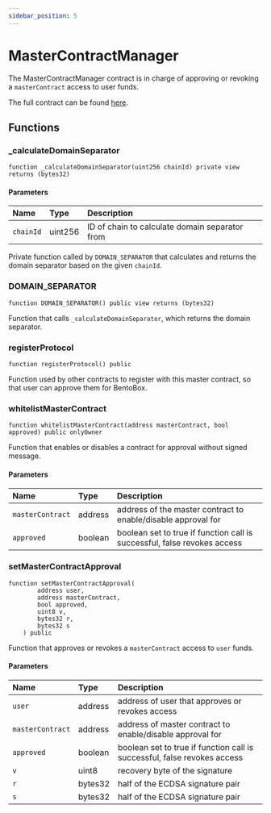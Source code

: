 ```yaml
---
sidebar_position: 5
---
```


# MasterContractManager

The MasterContractManager contract is in charge of approving or revoking a `masterContract` access to user funds.

The full contract can be found [here](https://github.com/sushiswap/sushiswap/blob/master/protocols/bentobox/v1/contracts/MasterContractManager.sol).

## Functions

### \_calculateDomainSeparator

```solidity
function _calculateDomainSeparator(uint256 chainId) private view returns (bytes32)
```

#### Parameters

| Name      | Type    | Description                                    |
| :-------- | :------ | :--------------------------------------------- |
| `chainId` | uint256 | ID of chain to calculate domain separator from |

Private function called by `DOMAIN_SEPARATOR` that calculates and returns the domain separator based on the given `chainId`.

### DOMAIN_SEPARATOR

```solidity
function DOMAIN_SEPARATOR() public view returns (bytes32)
```

Function that calls `_calculateDomainSeparator`, which returns the domain separator.

### registerProtocol

```solidity
function registerProtocol() public
```

Function used by other contracts to register with this master contract, so that user can approve them for BentoBox.

### whitelistMasterContract

```solidity
function whitelistMasterContract(address masterContract, bool approved) public onlyOwner
```

Function that enables or disables a contract for approval without signed message.

#### Parameters

| Name             | Type    | Description                                                              |
| :--------------- | :------ | :----------------------------------------------------------------------- |
| `masterContract` | address | address of the master contract to enable/disable approval for            |
| `approved`       | boolean | boolean set to true if function call is successful, false revokes access |

### setMasterContractApproval

```solidity
function setMasterContractApproval(
        address user,
        address masterContract,
        bool approved,
        uint8 v,
        bytes32 r,
        bytes32 s
    ) public
```

Function that approves or revokes a `masterContract` access to `user` funds.

#### Parameters

| Name             | Type    | Description                                                              |
| :--------------- | :------ | :----------------------------------------------------------------------- |
| `user`           | address | address of user that approves or revokes access                          |
| `masterContract` | address | address of master contract to enable/disable approval for                |
| `approved`       | boolean | boolean set to true if function call is successful, false revokes access |
| `v`              | uint8   | recovery byte of the signature                                           |
| `r`              | bytes32 | half of the ECDSA signature pair                                         |
| `s`              | bytes32 | half of the ECDSA signature pair                                         |
